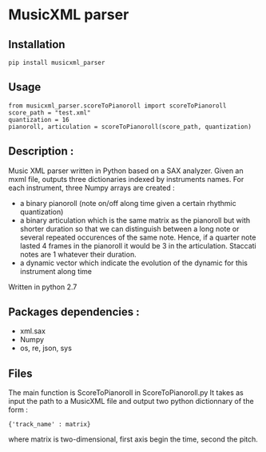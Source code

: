 # MusicXML parser

## Installation

    pip install musicxml_parser

## Usage

    from musicxml_parser.scoreToPianoroll import scoreToPianoroll
    score_path = "test.xml"
    quantization = 16
    pianoroll, articulation = scoreToPianoroll(score_path, quantization)

## Description :
Music XML parser written in Python based on a SAX analyzer.
Given an mxml file, outputs three dictionaries indexed by instruments names. For each instrument, three Numpy arrays are created :
- a binary pianoroll (note on/off along time given a certain rhythmic quantization)
- a binary articulation which is the same matrix as the pianoroll but with shorter duration so that we can distinguish between a long note or several repeated occurences of the same note. Hence, if a quarter note lasted 4 frames in the pianoroll it would be 3 in the articulation. Staccati notes are 1 whatever their duration.
- a dynamic vector which indicate the evolution of the dynamic for this instrument along time

Written in python 2.7

## Packages dependencies :
* xml.sax
* Numpy
* os, re, json, sys

## Files
The main function is ScoreToPianoroll in ScoreToPianoroll.py
It takes as input the path to a MusicXML file and output two python dictionnary of the form :

    {'track_name' : matrix}

where matrix is two-dimensional, first axis begin the time, second the pitch.